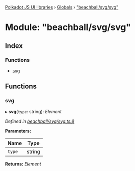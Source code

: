 [Polkadot JS UI libraries](../README.md) › [Globals](../globals.md) › ["beachball/svg/svg"](_beachball_svg_svg_.md)

# Module: "beachball/svg/svg"

## Index

### Functions

* [svg](_beachball_svg_svg_.md#svg)

## Functions

###  svg

▸ **svg**(`type`: string): *Element*

*Defined in [beachball/svg/svg.ts:8](https://github.com/polkadot-js/ui/blob/47fa7f9f0/packages/ui-shared/src/icons/beachball/svg/svg.ts#L8)*

**Parameters:**

Name | Type |
------ | ------ |
`type` | string |

**Returns:** *Element*
